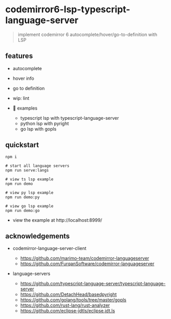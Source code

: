 # codemirror6-lsp-typescript-language-server

> implement codemirror 6 autocomplete/hover/go-to-definition with LSP

## features

- autocomplete
- hover info
- go to definition
- wip: lint

- 🌰 examples
  - typescript lsp with typescript-language-server
  - python lsp with pyright
  - go lsp with gopls

## quickstart

```shell
npm i

# start all language servers
npm run serve:langs

# view ts lsp example
npm run demo

# view py lsp example
npm run demo:py

# view go lsp example
npm run demo:go
```

- view the example at http://localhost:8999/

## acknowledgements

- codemirror-language-server-client
  - https://github.com/marimo-team/codemirror-languageserver
  - https://github.com/FurqanSoftware/codemirror-languageserver

- language-servers
  - https://github.com/typescript-language-server/typescript-language-server
  - https://github.com/DetachHead/basedpyright
  - https://github.com/golang/tools/tree/master/gopls
  - https://github.com/rust-lang/rust-analyzer
  - https://github.com/eclipse-jdtls/eclipse.jdt.ls
